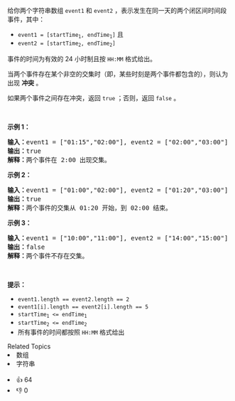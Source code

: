 <p>给你两个字符串数组 <code>event1</code> 和&nbsp;<code>event2</code>&nbsp;，表示发生在同一天的两个闭区间时间段事件，其中：</p>

<ul> 
 <li><code>event1 = [startTime<sub>1</sub>, endTime<sub>1</sub>]</code> 且</li> 
 <li><code>event2 = [startTime<sub>2</sub>, endTime<sub>2</sub>]</code></li> 
</ul>

<p>事件的时间为有效的 24 小时制且按&nbsp;<code>HH:MM</code>&nbsp;格式给出。</p>

<p>当两个事件存在某个非空的交集时（即，某些时刻是两个事件都包含的），则认为出现 <strong>冲突</strong>&nbsp;。</p>

<p>如果两个事件之间存在冲突，返回&nbsp;<code>true</code><em>&nbsp;</em>；否则，返回<em>&nbsp;</em><code>false</code> 。</p>

<p>&nbsp;</p>

<p><b>示例 1：</b></p>

<pre>
<b>输入：</b>event1 = ["01:15","02:00"], event2 = ["02:00","03:00"]
<b>输出：</b>true
<b>解释：</b>两个事件在 2:00 出现交集。
</pre>

<p><b>示例 2：</b></p>

<pre>
<b>输入：</b>event1 = ["01:00","02:00"], event2 = ["01:20","03:00"]
<b>输出：</b>true
<b>解释：</b>两个事件的交集从 01:20 开始，到 02:00 结束。
</pre>

<p><strong>示例 3：</strong></p>

<pre>
<b>输入：</b>event1 = ["10:00","11:00"], event2 = ["14:00","15:00"]
<b>输出：</b>false
<b>解释：</b>两个事件不存在交集。
</pre>

<p>&nbsp;</p>

<p><b>提示：</b></p>

<ul> 
 <li><code>event1.length == event2.length == 2</code></li> 
 <li><code>event1[i].length == event2[i].length == 5</code></li> 
 <li><code>startTime<sub>1</sub> &lt;= endTime<sub>1</sub></code></li> 
 <li><code>startTime<sub>2</sub> &lt;= endTime<sub>2</sub></code></li> 
 <li>所有事件的时间都按照&nbsp;<code>HH:MM</code>&nbsp;格式给出</li> 
</ul>

<div><div>Related Topics</div><div><li>数组</li><li>字符串</li></div></div><br><div><li>👍 64</li><li>👎 0</li></div>